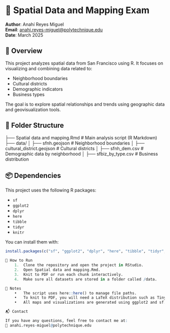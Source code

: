 # 📍 Spatial Data and Mapping Exam

**Author**: Anahí Reyes Miguel  
**Email**: anahi.reyes-miguel@polytechnique.edu  
**Date**: March 2025

## 📝 Overview

This project analyzes spatial data from San Francisco using R. It focuses on visualizing and combining data related to:

- Neighborhood boundaries
- Cultural districts
- Demographic indicators
- Business types

The goal is to explore spatial relationships and trends using geographic data and geovisualization tools.

## 📁 Folder Structure
├── Spatial data and mapping.Rmd       # Main analysis script (R Markdown)
├── data/
│   ├── sfnh.geojson                   # Neighborhood boundaries
│   ├── cultural_district.geojson     # Cultural districts
│   ├── sfnh_dem.csv                  # Demographic data by neighborhood
│   ├── sfbiz_by_type.csv             # Business distribution

## 📦 Dependencies

This project uses the following R packages:

- `sf`
- `ggplot2`
- `dplyr`
- `here`
- `tibble`
- `tidyr`
- `knitr`

You can install them with:

```r
install.packages(c("sf", "ggplot2", "dplyr", "here", "tibble", "tidyr", "knitr"))

🚀 How to Run
	1.	Clone the repository and open the project in RStudio.
	2.	Open Spatial data and mapping.Rmd.
	3.	Knit to PDF or run each chunk interactively.
	4.	Make sure all datasets are stored in a folder called /data.

🧠 Notes
	•	The script uses here::here() to manage file paths.
	•	To knit to PDF, you will need a LaTeX distribution such as TinyTeX.
	•	All maps and visualizations are generated using ggplot2 and sf.

📬 Contact

If you have any questions, feel free to contact me at:
📧 anahi.reyes-miguel@polytechnique.edu

